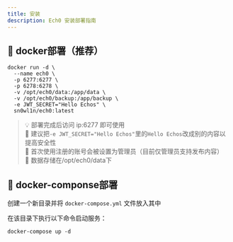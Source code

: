 ```yaml
---
title: 安装
description: Ech0 安装部署指南
---
```


## 🐳 docker部署（推荐）

```shell
docker run -d \
  --name ech0 \
  -p 6277:6277 \
  -p 6278:6278 \
  -v /opt/ech0/data:/app/data \
  -v /opt/ech0/backup:/app/backup \
  -e JWT_SECRET="Hello Echos" \
  sn0wl1n/ech0:latest
```

> 💡 部署完成后访问 ip:6277 即可使用  
> 🚷 建议把`-e JWT_SECRET="Hello Echos"`里的`Hello Echos`改成别的内容以提高安全性  
> 📍 首次使用注册的账号会被设置为管理员（目前仅管理员支持发布内容）  
> 🎈 数据存储在/opt/ech0/data下

## 🐋 docker-componse部署

创建一个新目录并将 `docker-compose.yml` 文件放入其中

在该目录下执行以下命令启动服务：

```shell
docker-compose up -d
```